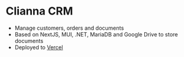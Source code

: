 # Clianna CRM

- Manage customers, orders and documents
- Based on NextJS, MUI, .NET, MariaDB and Google Drive to store documents
- Deployed to [Vercel](https://clianna-dev.vercel.app)
